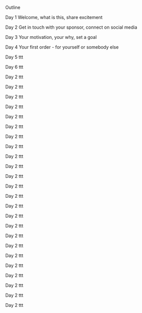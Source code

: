 Outline

Day 1
Welcome, what is this, share excitement

Day 2
Get in touch with your sponsor, connect on social media

Day 3
Your motivation, your why, set a goal

Day 4
Your first order - for yourself or somebody else

Day 5
ttt

Day 6
ttt

Day 2
ttt

Day 2
ttt

Day 2
ttt

Day 2
ttt

Day 2
ttt

Day 2
ttt

Day 2
ttt

Day 2
ttt

Day 2
ttt

Day 2
ttt

Day 2
ttt

Day 2
ttt

Day 2
ttt

Day 2
ttt

Day 2
ttt

Day 2
ttt

Day 2
ttt

Day 2
ttt

Day 2
ttt

Day 2
ttt

Day 2
ttt

Day 2
ttt

Day 2
ttt

Day 2
ttt